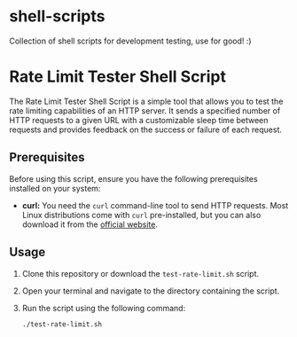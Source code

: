 # shell-scripts
Collection of shell scripts for development testing, use for good! :)

# Rate Limit Tester Shell Script

The Rate Limit Tester Shell Script is a simple tool that allows you to test the rate limiting capabilities of an HTTP server. It sends a specified number of HTTP requests to a given URL with a customizable sleep time between requests and provides feedback on the success or failure of each request.

## Prerequisites

Before using this script, ensure you have the following prerequisites installed on your system:

- **curl:** You need the `curl` command-line tool to send HTTP requests. Most Linux distributions come with `curl` pre-installed, but you can also download it from the [official website](https://curl.se/download.html).

## Usage

1. Clone this repository or download the `test-rate-limit.sh` script.

2. Open your terminal and navigate to the directory containing the script.

3. Run the script using the following command:

   ```bash
   ./test-rate-limit.sh
